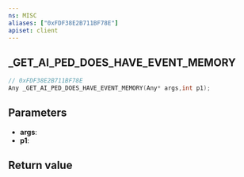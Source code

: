 ```yaml
---
ns: MISC
aliases: ["0xFDF38E2B711BF78E"]
apiset: client
---
```

## _GET_AI_PED_DOES_HAVE_EVENT_MEMORY

```c
// 0xFDF38E2B711BF78E
Any _GET_AI_PED_DOES_HAVE_EVENT_MEMORY(Any* args,int p1);
```


## Parameters
* **args**:
* **p1**:

## Return value

